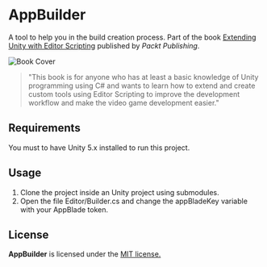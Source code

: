 # AppBuilder 
A tool to help you in the build creation process. Part of the book [Extending Unity with Editor Scripting](https://www.packtpub.com/game-development/extending-unity-editor-scripting) published by *Packt Publishing*.

![Book Cover](https://www.packtpub.com/media/catalog/product/cache/e4d64343b1bc593f1c5348fe05efa4a6/9/7/9781785281853.png)

> "This book is for anyone who has at least a basic knowledge of Unity programming using C# and wants to learn how to extend and create custom tools using Editor Scripting to improve the development workflow and make the video game development easier." 

## Requirements

You must to have Unity 5.x installed to run this project.

## Usage

1. Clone the project inside an Unity project using submodules.
2. Open the file Editor/Builder.cs and change the appBladeKey variable with your AppBlade token.

## License

**AppBuilder** is licensed under the [MIT license.](https://raw.githubusercontent.com/angelotadres/AppBuilder/master/LICENSE)
